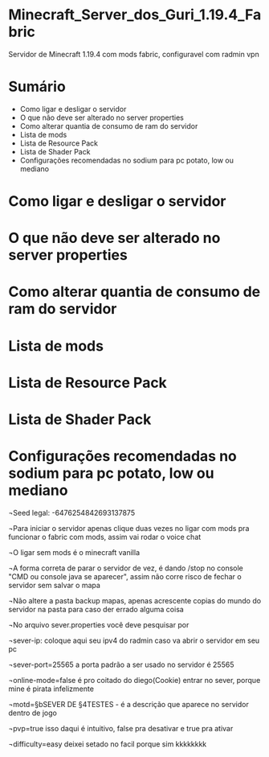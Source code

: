 # Minecraft_Server_dos_Guri_1.19.4_Fabric
Servidor de Minecraft 1.19.4 com mods fabric, configuravel com radmin vpn

# Sumário
- Como ligar e desligar o servidor
- O que não deve ser alterado no server properties
- Como alterar quantia de consumo de ram do servidor
- Lista de mods
- Lista de Resource Pack
- Lista de Shader Pack
- Configurações recomendadas no sodium para pc potato, low ou mediano

# Como ligar e desligar o servidor

# O que não deve ser alterado no server properties
# Como alterar quantia de consumo de ram do servidor
# Lista de mods
# Lista de Resource Pack
# Lista de Shader Pack
# Configurações recomendadas no sodium para pc potato, low ou mediano

¬Seed legal: -6476254842693137875

¬Para iniciar o servidor apenas clique duas vezes no ligar com mods pra funcionar o fabric com mods, assim vai  rodar o voice chat

¬O ligar sem mods é o minecraft vanilla

¬A forma correta de parar o servidor de vez, é dando /stop no console "CMD ou console java se aparecer", assim não corre risco de fechar o servidor sem salvar o mapa

¬Não altere a pasta backup mapas, apenas acrescente copias do mundo do servidor na pasta para caso der errado alguma coisa


¬No arquivo sever.properties você deve pesquisar por 

¬sever-ip: coloque aqui seu ipv4 do radmin caso va abrir o servidor em seu pc

¬sever-port=25565 a porta padrão a ser usado no servidor é 25565

¬online-mode=false é pro coitado do diego(Cookie) entrar no sever, porque mine é pirata infelizmente

¬motd=§bSEVER DE §4TESTES - é a descrição que aparece no servidor dentro de jogo

¬pvp=true isso daqui é intuitivo, false pra desativar e true pra ativar

¬difficulty=easy  deixei setado no facil porque sim kkkkkkkk
